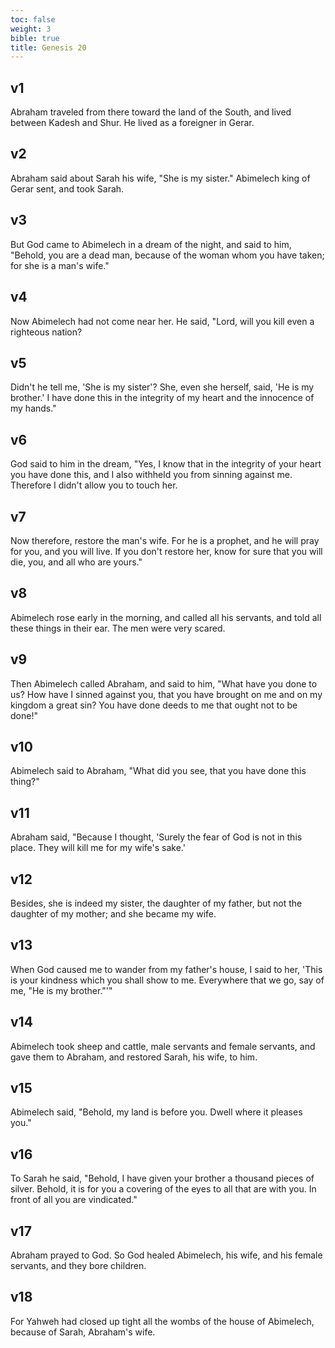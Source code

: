 ```yaml
---
toc: false
weight: 3
bible: true
title: Genesis 20
---
```




## v1 
Abraham traveled from there toward the land of the South, and lived between Kadesh and Shur. He lived as a foreigner in Gerar. 

## v2 
Abraham said about Sarah his wife, "She is my sister." Abimelech king of Gerar sent, and took Sarah. 

## v3 
But God came to Abimelech in a dream of the night, and said to him, "Behold, you are a dead man, because of the woman whom you have taken; for she is a man's wife." 

## v4 
Now Abimelech had not come near her. He said, "Lord, will you kill even a righteous nation? 

## v5 
Didn't he tell me, 'She is my sister'? She, even she herself, said, 'He is my brother.' I have done this in the integrity of my heart and the innocence of my hands." 

## v6 
God said to him in the dream, "Yes, I know that in the integrity of your heart you have done this, and I also withheld you from sinning against me. Therefore I didn't allow you to touch her. 

## v7 
Now therefore, restore the man's wife. For he is a prophet, and he will pray for you, and you will live. If you don't restore her, know for sure that you will die, you, and all who are yours." 

## v8 
Abimelech rose early in the morning, and called all his servants, and told all these things in their ear. The men were very scared. 

## v9 
Then Abimelech called Abraham, and said to him, "What have you done to us? How have I sinned against you, that you have brought on me and on my kingdom a great sin? You have done deeds to me that ought not to be done!" 

## v10 
Abimelech said to Abraham, "What did you see, that you have done this thing?" 

## v11 
Abraham said, "Because I thought, 'Surely the fear of God is not in this place. They will kill me for my wife's sake.' 

## v12 
Besides, she is indeed my sister, the daughter of my father, but not the daughter of my mother; and she became my wife. 

## v13 
When God caused me to wander from my father's house, I said to her, 'This is your kindness which you shall show to me. Everywhere that we go, say of me, "He is my brother."'" 

## v14 
Abimelech took sheep and cattle, male servants and female servants, and gave them to Abraham, and restored Sarah, his wife, to him. 

## v15 
Abimelech said, "Behold, my land is before you. Dwell where it pleases you." 

## v16 
To Sarah he said, "Behold, I have given your brother a thousand pieces of silver. Behold, it is for you a covering of the eyes to all that are with you. In front of all you are vindicated." 

## v17 
Abraham prayed to God. So God healed Abimelech, his wife, and his female servants, and they bore children. 

## v18 
For Yahweh had closed up tight all the wombs of the house of Abimelech, because of Sarah, Abraham's wife.



